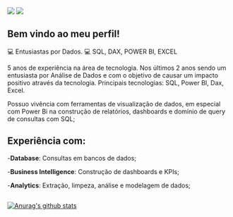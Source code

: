   <div> 
  <a href = "mailto:guilhermecaetanodiniz@gmail.com"><img src="https://img.shields.io/badge/-Gmail-%23333?style=for-the-badge&logo=gmail&logoColor=white" target="_blank"></a>
  <a href="https://www.linkedin.com/in/guilherme-diniz-786111143/" target="_blank"><img src="https://img.shields.io/badge/-LinkedIn-%230077B5?style=for-the-badge&logo=linkedin&logoColor=white" target="_blank"></a> 


## Bem vindo ao meu perfil!

💻 Entusiastas por Dados.
💻 SQL, DAX, POWER BI, EXCEL

5 anos de experiência na área de tecnologia. Nos últimos 2 anos sendo um entusiasta por Análise de Dados e com o objetivo de causar um impacto positivo através da tecnologia. 
Principais tecnologias: SQL, Power BI, Dax, Excel.


Possuo vivência com ferramentas de visualização de dados, em especial com Power Bi na construção de relatórios, dashboards e domínio de query de consultas com SQL;
##


## Experiência com:

-**Database**: Consultas em bancos de dados;

-**Business Intelligence**: Construção de dashboards e KPIs;

-**Analytics**: Extração, limpeza, análise e modelagem de dados;

##

 [![Anurag's github stats](https://github-readme-stats.vercel.app/api?username=GuilhermeCDiniz)](https://github.com/anuraghazra/github-readme-stats)

  ##
  

